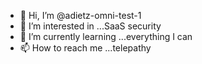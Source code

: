 - 👋 Hi, I’m @adietz-omni-test-1
- 👀 I’m interested in ...SaaS security
- 🌱 I’m currently learning ...everything I can
- 📫 How to reach me ...telepathy

<!---
adietz-omni-test-1/adietz-omni-test-1 is a ✨ special ✨ repository because its `README.md` (this file) appears on your GitHub profile.
You can click the Preview link to take a look at your changes.
--->
